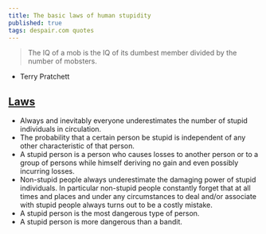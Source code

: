```yaml
---
title: The basic laws of human stupidity
published: true
tags: despair.com quotes
---
```

> The IQ of a mob is the IQ of its dumbest member divided by the number of mobsters.

- Terry Pratchett

## [Laws](http://www.zoon.cc/stupid/)
- Always and inevitably everyone underestimates the number of stupid individuals in circulation.
- The probability that a certain person be stupid is independent of any other characteristic of that person.
- A stupid person is a person who causes losses to another person or to a group of persons while himself deriving no gain and even possibly incurring losses.
- Non-stupid people always underestimate the damaging power of stupid individuals. In particular non-stupid people constantly forget that at all times and places and under any circumstances to deal and/or associate with stupid people always turns out to be a costly mistake.
- A stupid person is the most dangerous type of person.
- A stupid person is more dangerous than a bandit.
